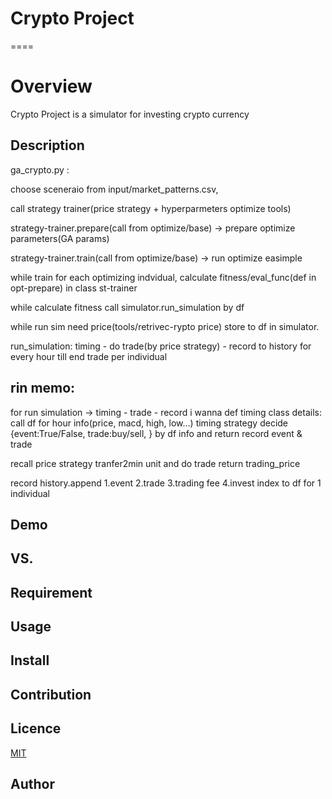 # Crypto Project
====

# Overview

Crypto Project is a simulator for investing crypto currency

## Description

ga_crypto.py :  

choose sceneraio from input/market_patterns.csv,  

call strategy trainer(price strategy + hyperparmeters optimize tools)  

strategy-trainer.prepare(call from optimize/base) -> prepare optimize parameters(GA params)  

strategy-trainer.train(call from optimize/base) -> run optimize easimple  

while train for each optimizing indvidual, calculate fitness/eval_func(def in opt-prepare)  in class st-trainer  

while calculate fitness call simulator.run_simulation by df

while run sim need price(tools/retrivec-rypto price) store to df in simulator.

run_simulation: timing - do trade(by price strategy) - record to history for every hour till end trade per individual

## rin memo:
for run simulation -> timing - trade - record
i wanna def timing class 
details: 
call df for hour info(price, macd, high, low...)
timing strategy decide {event:True/False, trade:buy/sell, } by df info and return record event & trade

recall price strategy tranfer2min unit and do trade return trading_price

record history.append 1.event 2.trade 3.trading fee 4.invest index to df for 1 individual 

## Demo

## VS. 

## Requirement

## Usage

## Install

## Contribution

## Licence

[MIT](https://github.com/tcnksm/tool/blob/master/LICENCE)

## Author

